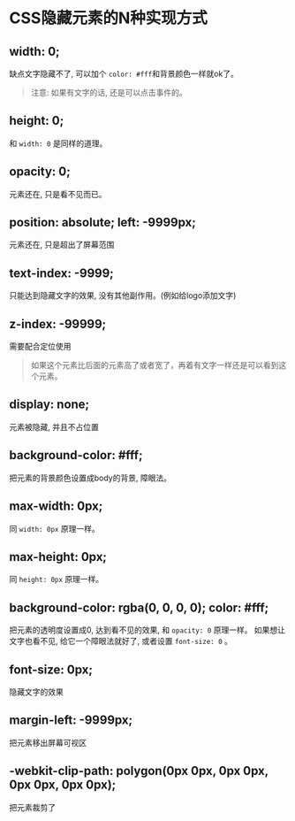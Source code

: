 # CSS隐藏元素的N种实现方式

## width: 0;

缺点文字隐藏不了, 可以加个 `color: #fff`和背景颜色一样就ok了。

>注意: 如果有文字的话, 还是可以点击事件的。

## height: 0;

和 `width: 0` 是同样的道理。

## opacity: 0;

元素还在, 只是看不见而已。

## position: absolute; left: -9999px;

元素还在, 只是超出了屏幕范围

## text-index: -9999;

只能达到隐藏文字的效果, 没有其他副作用。(例如给logo添加文字)

## z-index: -99999;

需要配合定位使用

>如果这个元素比后面的元素高了或者宽了，再着有文字一样还是可以看到这个元素。

## display: none;

元素被隐藏, 并且不占位置

## background-color: #fff;

把元素的背景颜色设置成body的背景, 障眼法。

## max-width: 0px;

同 `width: 0px` 原理一样。

## max-height: 0px;

同 `height: 0px` 原理一样。

## background-color: rgba(0, 0, 0, 0); color: #fff;

把元素的透明度设置成0, 达到看不见的效果, 和 `opacity: 0` 原理一样。
如果想让文字也看不见, 给它一个障眼法就好了, 或者设置 `font-size: 0` 。

## font-size: 0px;

隐藏文字的效果

## margin-left: -9999px;

把元素移出屏幕可视区

## -webkit-clip-path: polygon(0px 0px, 0px 0px, 0px 0px, 0px 0px);

把元素裁剪了
